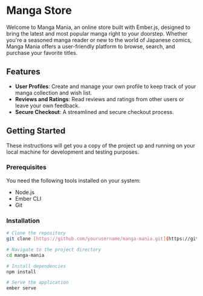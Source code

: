 # Manga Store

Welcome to Manga Mania, an online store built with Ember.js, designed to bring the latest and most popular manga right to your doorstep. Whether you're a seasoned manga reader or new to the world of Japanese comics, Manga Mania offers a user-friendly platform to browse, search, and purchase your favorite titles.

## Features

- **User Profiles**: Create and manage your own profile to keep track of your manga collection and wish list.
- **Reviews and Ratings**: Read reviews and ratings from other users or leave your own feedback.
- **Secure Checkout**: A streamlined and secure checkout process.

## Getting Started

These instructions will get you a copy of the project up and running on your local machine for development and testing purposes.

### Prerequisites

You need the following tools installed on your system:
- Node.js
- Ember CLI
- Git

### Installation

```bash
# Clone the repository
git clone [https://github.com/yourusername/manga-mania.git](https://github.com/Prabal31/MangaStore.git)

# Navigate to the project directory
cd manga-mania

# Install dependencies
npm install

# Serve the application
ember serve
